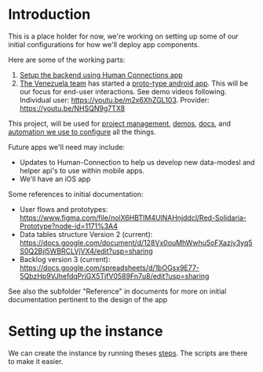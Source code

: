 # Introduction

This is a place holder for now, we're working on setting up some of our initial configurations for how we'll deploy app components.

Here are some of the working parts:

1. [Setup the backend using Human Connections app](docs/setup-backend.md)
2. [The Venezuela team](https://github.com/orgs/JusticeInternational/teams/venezueladevteam/members) has started a [proto-type android app](docs/setup-android.md).  This will be our focus for end-user interactions. See demo videos following. Individual user: https://youtu.be/m2x6XhZGL103. Provider: https://youtu.be/NHSQN9g7TX8


This project, will be used for [project management](https://github.com/JusticeInternational/project-config/projects/1), [demos](demos/README.md), [docs](docs/README.md), and [automation we use to configure](config/README.md) all the things.

Future apps we'll need may include:

- Updates to Human-Connection to help us develop new data-modesl and helper api's to use within mobile apps.
- We'll have an iOS app

Some references to initial documentation:

- User flows and prototypes: https://www.figma.com/file/nolX6HBTIM4UlNAHnjddcl/Red-Solidaria-Prototype?node-id=1171%3A4
- Data tables structure Version 2 (current): https://docs.google.com/document/d/128Vx0ouMhWwhu5oFXazjv3yq5S0Q2Bjl5WBRCLVjVX4/edit?usp=sharing
- Backlog version 3 (current): https://docs.google.com/spreadsheets/d/1bOGsx9E77-5QbzHp9VJhefdqPriGX5TjfV0589Fn7u8/edit?usp=sharing

See also the subfolder "Reference" in documents for more on initial documentation pertinent to the design of the app

# Setting up the instance

We can create the instance by running theses [steps](https://github.com/JusticeInternational/project-config/blob/stable/docs/references/kube_notes/bootstrap.md#command-setup-and-steps). The scripts are there to make it easier.
